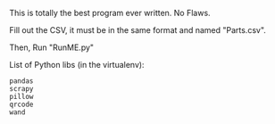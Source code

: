 This is totally the best program ever written. No Flaws.

Fill out the CSV, it must be in the same format and named "Parts.csv".

Then, Run "RunME.py"

List of Python libs (in the virtualenv):

    pandas
    scrapy
    pillow
    qrcode
    wand


